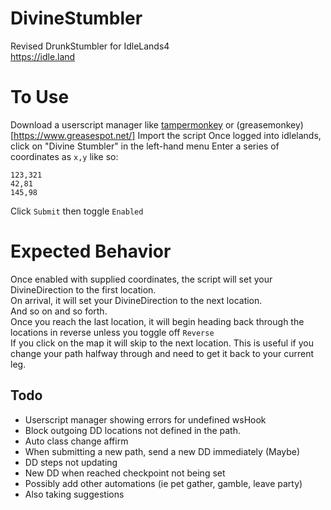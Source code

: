 # DivineStumbler
Revised DrunkStumbler for IdleLands4   
https://idle.land

# To Use
Download a userscript manager like [tampermonkey](https://www.tampermonkey.net/) or (greasemonkey)[https://www.greasespot.net/]
Import the script
Once logged into idlelands, click on "Divine Stumbler" in the left-hand menu
Enter a series of coordinates as `x,y` like so:
```
123,321
42,81
145,98
```
Click `Submit` then toggle `Enabled`

# Expected Behavior
Once enabled with supplied coordinates, the script will set your DivineDirection to the first location.  
On arrival, it will set your DivineDirection to the next location.  
And so on and so forth.  
Once you reach the last location, it will begin heading back through the locations in reverse unless you toggle off `Reverse`  
If you click on the map it will skip to the next location. This is useful if you change your path halfway through and need to get it back to your current leg.

## Todo
- Userscript manager showing errors for undefined wsHook
- Block outgoing DD locations not defined in the path.
- Auto class change affirm
- When submitting a new path, send a new DD immediately (Maybe)
- DD steps not updating
- New DD when reached checkpoint not being set
- Possibly add other automations (ie pet gather, gamble, leave party)
- Also taking suggestions
